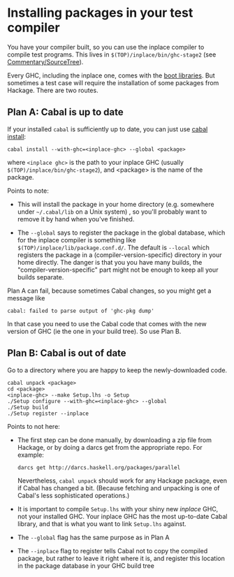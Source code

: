 # Installing packages in your test compiler


You have your compiler built, so you can use the inplace compiler to compile test programs.  This lives in `$(TOP)/inplace/bin/ghc-stage2` (see [Commentary/SourceTree](commentary/source-tree)).  


Every GHC, including the inplace one, comes with the [boot libraries](commentary/libraries).  But sometimes a test case will require the installation of some packages from Hackage.  There are two routes.

## Plan A: Cabal is up to date


If your installed `cabal` is sufficiently up to date, you can just use [ cabal install](http://hackage.haskell.org/trac/hackage/wiki/CabalInstall):

```wiki
cabal install --with-ghc=<inplace-ghc> --global <package>
```


where `<inplace ghc>` is the path to your inplace GHC (usually `$(TOP)/inplace/bin/ghc-stage2`), and \<package\> is the name of the package.


Points to note:

- This will install the package in your home directory (e.g. somewhere under `~/.cabal/lib` on a Unix system) , so you'll probably want to remove it by hand when you've finished.

- The `--global` says to register the package in the global database, which for the inplace compiler is something like `$(TOP)/inplace/lib/package.conf.d/`.  The default is `--local` which registers the package in a (compiler-version-specific) directory in your home directly.  The danger is that you you have many builds, the "compiler-version-specific" part might not be enough to keep all your builds separate.


Plan A can fail, because sometimes Cabal changes, so you might get a message like

```wiki
cabal: failed to parse output of 'ghc-pkg dump'
```


In that case you need to use the Cabal code that comes with the new version of GHC (ie the one in your build tree).  So use Plan B.

## Plan B: Cabal is out of date


Go to a directory where you are happy to keep the newly-downloaded code.

```wiki
cabal unpack <package>
cd <package>
<inplace-ghc> --make Setup.lhs -o Setup
./Setup configure --with-ghc=<inplace-ghc> --global
./Setup build
./Setup register --inplace
```


Points to not here:

- The first step can be done manually, by downloading a zip file from Hackage, or by doing a darcs get from the appropriate repo.  For example:

  ```wiki
  darcs get http://darcs.haskell.org/packages/parallel
  ```

  Nevertheless, `cabal unpack` should work for any Hackage package, even if Cabal has changed a bit.  (Because fetching and unpacking is one of Cabal's less sophisticated operations.)

- It is important to compile `Setup.lhs` with your shiny new *inplace* GHC, not your installed GHC.  Your inplace GHC has the most up-to-date Cabal library, and that is what you want to link `Setup.lhs` against.

- The `--global` flag has the same purpose as in Plan A

- The `--inplace` flag to register tells Cabal not to copy the compiled package, but rather to leave it right where it is, and register this location in the package database in your GHC build tree
